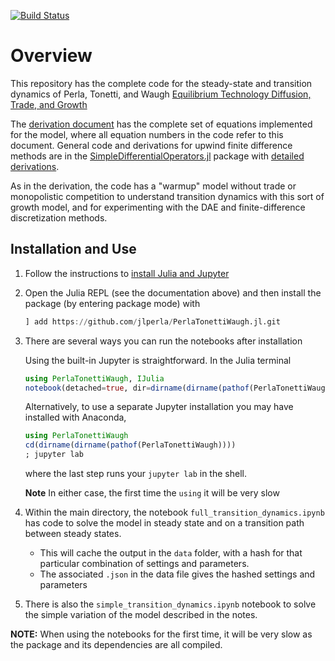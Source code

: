 [![Build Status](https://travis-ci.com/jlperla/PerlaTonettiWaugh.jl.svg?token=G6ge79qYLosYiRGJBp1G&branch=master)](https://travis-ci.com/jlperla/PerlaTonettiWaugh.jl)

# Overview

This repository has the complete code for the steady-state and transition dynamics of Perla, Tonetti, and Waugh [Equilibrium Technology Diffusion, Trade, and Growth](http://christophertonetti.com/files/papers/PerlaTonettiWaugh_DiffusionTradeAndGrowth.pdf)

The [derivation document](/docs/numerical_algorithm.pdf) has the complete set of equations implemented for the model, where all equation numbers in the code refer to this document.  General code and derivations for upwind finite difference methods are in the [SimpleDifferentialOperators.jl](https://github.com/QuantEcon/SimpleDifferentialOperators.jl) package with [detailed derivations](https://github.com/QuantEcon/SimpleDifferentialOperators.jl/releases/download/dev/discretized-differential-operator-derivation.pdf).

As in the derivation, the code has a "warmup" model without trade or monopolistic competition to understand transition dynamics with this sort of growth model, and for experimenting with the DAE and finite-difference discretization methods.

## Installation and Use

1. Follow the instructions to [install Julia and Jupyter](https://lectures.quantecon.org/jl/getting_started.html)

2. Open the Julia REPL (see the documentation above) and then install the package (by entering package mode) with

    ```julia
    ] add https://github.com/jlperla/PerlaTonettiWaugh.jl.git
    ```

3. There are several ways you can run the notebooks after installation

    Using the built-in Jupyter is straightforward.  In the Julia terminal
    ```julia
    using PerlaTonettiWaugh, IJulia
    notebook(detached=true, dir=dirname(dirname(pathof(PerlaTonettiWaugh))))
    ```

    Alternatively, to use a separate Jupyter installation you may have installed with Anaconda,
    ```julia
    using PerlaTonettiWaugh
    cd(dirname(dirname(pathof(PerlaTonettiWaugh))))
    ; jupyter lab
    ```
    where the last step runs your `jupyter lab` in the shell.

    **Note** In either case, the first time the `using` it will be very slow

4. Within the main directory, the notebook `full_transition_dynamics.ipynb` has code to solve the model in steady state and on a transition path between steady states.
   - This will cache the output in the `data` folder, with a hash for that particular combination of settings and parameters.
   - The associated `.json` in the data file gives the hashed settings and parameters
5. There is also the `simple_transition_dynamics.ipynb` notebook to solve the simple variation of the model described in the notes.

**NOTE:** When using the notebooks for the first time, it will be very slow as the package and its dependencies are all compiled.
